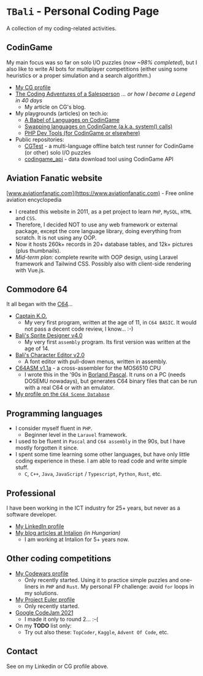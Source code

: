 # `TBali` - Personal Coding Page

A collection of my coding-related activities.

## CodinGame

My main focus was so far on solo I/O puzzles (_now ~98% completed_), but I also like to write AI bots for multiplayer competitions (either using some heuristics or a proper simulation and a search algorithm.)

* [My CG profile](https://www.codingame.com/profile/08e6e13d9f7cad047d86ec4d10c777500155033)
* [The Coding Adventures of a Salesperson](https://www.codingame.com/blog/salesperson-coding/) _… or how I became a Legend in 40 days_
    * My article on CG's blog.
* My playgrounds (articles) on tech.io:
    * [A Babel of Languages on CodinGame](https://www.codingame.com/playgrounds/56997/a-babel-of-languages-on-codingame/intro)
    * [Swapping languages on CodinGame (a.k.a. system() calls)](https://www.codingame.com/playgrounds/59982/swapping-languages-on-codingame-a-k-a--system-calls/intro)
    * [PHP Dev Tools (for CodinGame or elsewhere)](https://www.codingame.com/playgrounds/77580/php-dev-tools-for-codingame-or-elsewhere/intro)
* Public repositories:
    * [CGTest](https://github.com/tbali0524/cgtest) - a multi-language offline batch test runner for CodinGame (or other) solo I/O puzzles
    * [codingame_api](https://github.com/tbali0524/codingame_api) - data download tool using CodinGame API

## Aviation Fanatic website

[www.aviationfanatic.com](https://www.aviationfanatic.com) - Free online aviation encyclopedia

* I created this website in 2011, as a pet project to learn `PHP`, `MySQL`, `HTML` and `CSS`.
* Therefore, I decided NOT to use any web framework or external package, except the core language library, doing everything from scratch. It is not using any OOP.
* Now it hosts 260k+ records in 20+ database tables, and 12k+ pictures (plus thumbnails).
* _Mid-term plan:_ complete rewrite with OOP design, using Laravel framework and Tailwind CSS. Possibly also with client-side rendering with Vue.js.

## Commodore 64

It all began with the [C64](https://en.wikipedia.org/wiki/Commodore_64)...

* [Captain K.O.](CAPTNKO.T64)
    * My very first program, written at the age of 11, in `C64 BASIC`. It would not pass a decent code review, I know... :-)
* [Bali's Sprite Designer v4.0](https://csdb.dk/release/?id=190116)
    * My very first `assembly` program. Its first version was written at the age of 14.
* [Bali's Character Editor v2.0](https://csdb.dk/release/?id=190117)
    * A font editor with pull-down menus, written in assembly.
* [C64ASM v1.1a](https://csdb.dk/release/?id=190119) - a cross-assembler for the MOS6510 CPU
    * I wrote this in the '90s in [Borland Pascal](https://en.wikipedia.org/wiki/Turbo_Pascal). It runs on a PC (needs DOSEMU nowadays), but generates C64 binary files that can be run with a real C64 or with an emulator.
* [My profile on the `C64 Scene Database`](https://csdb.dk/scener/?id=34229)

## Programming languages

* I consider myself fluent in `PHP`.
    * Beginner level in the `Laravel` framework.
* I used to be fluent in `Pascal` and `C64 assembly` in the 90s, but I have mostly forgotten it since.
* I spent some time learning some other languages, but have only little coding experience in these. I am able to read code and write simple stuff.
    * `C`, `C++`, `Java`, `JavaScript` / `Typescript`, `Python`, `Rust`, etc.

## Professional

I have been working in the ICT industry for 25+ years, but never as a software developer.

* [My LinkedIn profile](https://www.linkedin.com/in/tothbalint/)
* [My blog articles at Intalion](https://www.intalion.hu/author/toth_balint/) _(in Hungarian)_
    * I am working at Intalion for 5+ years now.

## Other coding competitions

* [My Codewars profile](https://www.codewars.com/users/tbali0524)
    * Only recently started. Using it to practice simple puzzles and one-liners in `PHP` and `Rust`. My personal FP challenge: avoid `for` loops in my solutions.
* [My Project Euler profile](https://projecteuler.net/progress=TBali)
    * Only recently started.
* [Google CodeJam 2021](https://codingcompetitions.withgoogle.com/codejam/certificate/summary/00000000004360f1) 
    * I made it only to round 2... :-(
* On my __TODO__ list only:
    * Try out also these: `TopCoder`, `Kaggle`, `Advent Of Code`, etc.

## Contact

See on my Linkedin or CG profile above.
